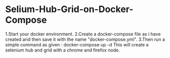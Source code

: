 # Selium-Hub-Grid-on-Docker-Compose
1.Start  your docker environment.
2.Create a docker-compose file as i have created and then save it with  the name "docker-compose.yml".
3.Then run a simple command as given :
docker-compose up -d
This will create a selenium hub and grid with a chrome and firefox node.
